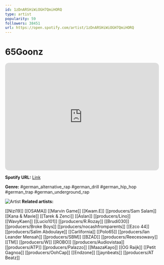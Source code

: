 ```yaml
---
id: 1zDnARSHiWiOGH7QmiHORQ
type: artist
popularity: 59
followers: 38451
url: https://open.spotify.com/artist/1zDnARSHiWiOGH7QmiHORQ
---
```

# 65Goonz

<iframe style="border-radius:12px" src="https://open.spotify.com/embed/artist/1zDnARSHiWiOGH7QmiHORQ" width="100%" height="352" frameBorder="0" allowfullscreen="" allow="autoplay; clipboard-write; encrypted-media; fullscreen; picture-in-picture" loading="lazy"></iframe>

**Spotify URL:** [Link](https://open.spotify.com/artist/1zDnARSHiWiOGH7QmiHORQ)

**Genre:**  #german_alternative_rap #german_drill #german_hip_hop #german_trap #german_underground_rap

![Artist](https://i.scdn.co/image/ab6761610000e5eb0b7d6b72de5fdad4cb139039)
**Related artists:**

[[Nizi19]]
[[OSAMA]]
[[Marvin Game]]
[[Kwam.E]]
[[producers/Sam Salam]]
[[Kana & Mavie]]
[[Tarek & Zenci]]
[[Aslan]]
[[producers/Lino]]
[[WavyKaen]]
[[Lucio101]]
[[producers/R.Rozay]]
[[Brudi030]]
[[producers/Broke Boys]]
[[producers/nocashfromparents]]
[[Ezco 44]]
[[producers/Salim Abdoulaye]]
[[Carlifornia]]
[[Polo65]]
[[producers/Ian Leander Mensah]]
[[producers/SBM]]
[[BZAD]]
[[producers/Reecesowavy]]
[[TM]]
[[producers/W]]
[[ROBO]]
[[producers/Audiovistaa]]
[[producers/ATP]]
[[producers/Palazzo]]
[[MaazaKayo]]
[[OG Raijk]]
[[Petit Gagnoa]]
[[producers/OohCap]]
[[Endzone]]
[[jaynbeats]]
[[producers/AT Beatz]]

